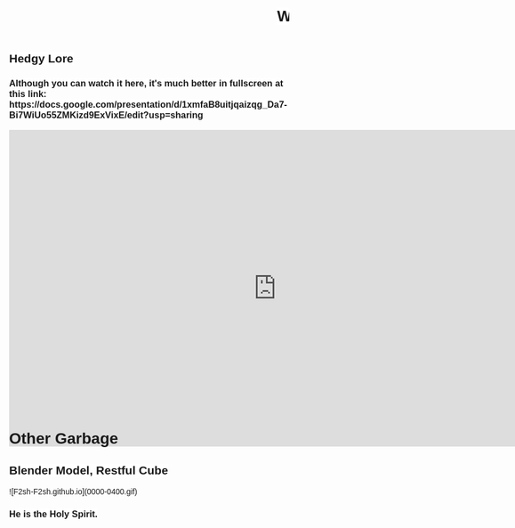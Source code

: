 <marquee scrollamount="16"><h1><span style="background-color: white;">WAAAAHHHHHHH</span></h1></marquee>

<h2><span style="background-color: white;">Hedgy Lore</span></h2>
<h3><span style="background-color: white;">Although you can watch it here, it's much better in fullscreen at this link: https://docs.google.com/presentation/d/1xmfaB8uitjqaizqg_Da7-Bi7WiUo55ZMKizd9ExVixE/edit?usp=sharing</span></h3>
<div style="width: 100%; height: 500px;">
  <iframe src="https://docs.google.com/presentation/d/e/2PACX-1vQfvQ3gxWR2er2-Oc4E1vSGHHC9htc4C4mqv3OQZbJFIILeoyK8N1IsWemwjJwEGKY2fsskquh_T1fz/embed?start=true&loop=false&delayms=15000" frameborder="0" width="960" height="569" allowfullscreen="true" mozallowfullscreen="true" webkitallowfullscreen="true"></iframe>
</div>

<h1>Other Garbage</h1>

<h2><span style="background-color: white;">Blender Model, Restful Cube</span></h2>
![F2sh-F2sh.github.io](0000-0400.gif)
<h3><span style="background-color: white;">He is the Holy Spirit.</span></h3>

  <style>
    body {
      background-image: url('Screenshot 2024-11-05 135107.png');
      background-size: cover;
      background-position: center;
      background-attachment: fixed;
      height: 100vh;
      margin: 0;
      font-family: Arial, sans-serif;
    }
  </style>
